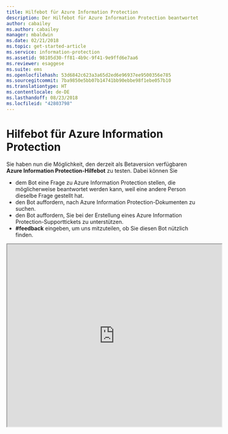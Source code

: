 ```yaml
---
title: Hilfebot für Azure Information Protection
description: Der Hilfebot für Azure Information Protection beantwortet Ihre Fragen und unterstützt Sie beim Suchen von Dokumenten oder Erstellen eines Supporttickets, falls Sie technische Unterstützung benötigen.
author: cabailey
ms.author: cabailey
manager: mbaldwin
ms.date: 02/21/2018
ms.topic: get-started-article
ms.service: information-protection
ms.assetid: 98105d30-ff81-4b9c-9f41-9e9ffd6e7aa6
ms.reviewer: esaggese
ms.suite: ems
ms.openlocfilehash: 53d6842c623a3a65d2ed6e96937ee9500356e785
ms.sourcegitcommit: 7ba9850e5bb07b14741bb90ebbe98f1ebe057b10
ms.translationtype: HT
ms.contentlocale: de-DE
ms.lasthandoff: 08/23/2018
ms.locfileid: "42803798"
---
```

# <a name="help-bot-for-azure-information-protection"></a>Hilfebot für Azure Information Protection

Sie haben nun die Möglichkeit, den derzeit als Betaversion verfügbaren **Azure Information Protection-Hilfebot** zu testen. Dabei können Sie

- dem Bot eine Frage zu Azure Information Protection stellen, die möglicherweise beantwortet werden kann, weil eine andere Person dieselbe Frage gestellt hat.
- den Bot auffordern, nach Azure Information Protection-Dokumenten zu suchen.
- den Bot auffordern, Sie bei der Erstellung eines Azure Information Protection-Supporttickets zu unterstützen.
- **#feedback** eingeben, um uns mitzuteilen, ob Sie diesen Bot nützlich finden.


<iframe width="560" height="475" src="https://webchat.botframework.com/embed/AIPformalBOT?s=SwZOTnCyj6w.cwA.zYE.Wdf87z08R7NHjtaev84v0nLC0urEfQJ2_5bUgvtIR9Q"></iframe>


